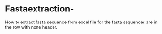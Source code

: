 # Fastaextraction-
How to extract fasta sequence from excel file for the fasta sequences are in the row with none header. 
